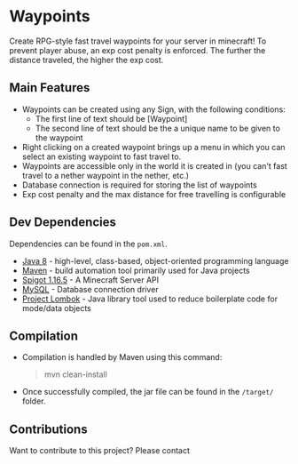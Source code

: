# Waypoints
Create RPG-style fast travel waypoints for your server in minecraft! To prevent player abuse,
an exp cost penalty is enforced. The further the distance traveled, the higher the exp cost.

## Main Features
- Waypoints can be created using any Sign, with the following conditions:
    - The first line of text should be [Waypoint]
    - The second line of text should be the a unique name to be given to the waypoint
- Right clicking on a created waypoint brings up a menu in which you can select an existing waypoint to fast travel to.
- Waypoints are accessible only in the world it is created in (you can't fast travel to a nether waypoint in the nether, etc.)
- Database connection is required for storing the list of waypoints
- Exp cost penalty and the max distance for free travelling is configurable

## Dev Dependencies
Dependencies can be found in the `pom.xml`.
- [Java 8](https://www.oracle.com/java/technologies/javase/javase-jdk8-downloads.html) - high-level, class-based, object-oriented programming language
- [Maven](https://maven.apache.org/download.cgi) - build automation tool primarily used for Java projects
- [Spigot 1.16.5](https://www.spigotmc.org/wiki/spigot-maven/) - A Minecraft Server API
- [MySQL](https://mvnrepository.com/artifact/mysql/mysql-connector-java) - Database connection driver
- [Project Lombok](https://projectlombok.org/) - Java library tool used to reduce boilerplate code for mode/data objects

## Compilation
- Compilation is handled by Maven using this command:
  > mvn clean-install
- Once successfully compiled, the jar file can be found in the `/target/` folder.


## Contributions
Want to contribute to this project? Please contact 
